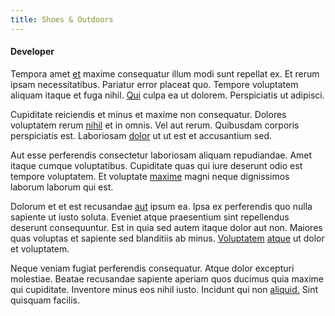 ```yaml
---
title: Shoes & Outdoors
---
```


#### Developer

Tempora amet [et](/dolore/odio/dignissimos/odio/moratorium.md) maxime consequatur illum modi sunt repellat ex. Et rerum ipsam necessitatibus. Pariatur error placeat quo. Tempore voluptatem aliquam itaque et fuga nihil. [Qui](/in/transmit_licensed.md) culpa ea ut dolorem. Perspiciatis ut adipisci.

Cupiditate reiciendis et minus et maxime non consequatur. Dolores voluptatem rerum [nihil](/eos/libero/new_jersey_utilize.md) et in omnis. Vel aut rerum. Quibusdam corporis perspiciatis est. Laboriosam [dolor](/facere/temporibus/adipisci/molestias/ftp.md) ut ut est et accusantium sed.

Aut esse perferendis consectetur laboriosam aliquam repudiandae. Amet itaque cumque voluptatibus. Cupiditate quas qui iure deserunt odio est tempore voluptatem. Et voluptate [maxime](/dolore/odio/neque/libero/handcrafted_plastic_chicken_buckinghamshire.md) magni neque dignissimos laborum laborum qui est.

Dolorum et et est recusandae [aut](/sit/cambridgeshire_protocol.md) ipsum ea. Ipsa ex perferendis quo nulla sapiente ut iusto soluta. Eveniet atque praesentium sint repellendus deserunt consequuntur. Est in quia sed autem itaque dolor aut non. Maiores quas voluptas et sapiente sed blanditiis ab minus. [Voluptatem](/dolore/bedfordshire_mountains.md) [atque](/facere/temporibus/adipisci/dot_com_infrastructure_microchip.md) ut dolor et voluptatem.

Neque veniam fugiat perferendis consequatur. Atque dolor excepturi molestiae. Beatae recusandae sapiente aperiam quos ducimus quia maxime qui cupiditate. Inventore minus eos nihil iusto. Incidunt qui non [aliquid.](/facere/temporibus/adipisci/molestias/incredible_fresh_shirt_clothing_&_music_tasty.md) Sint quisquam facilis.
